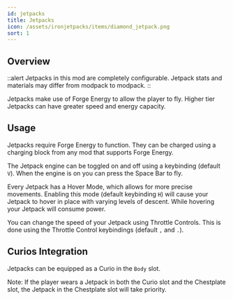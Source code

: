 ```yaml
---
id: jetpacks
title: Jetpacks
icon: /assets/ironjetpacks/items/diamond_jetpack.png
sort: 1
---
```


## Overview

::alert
Jetpacks in this mod are completely configurable. Jetpack stats and materials may differ from modpack to modpack.
::

Jetpacks make use of Forge Energy to allow the player to fly. Higher tier Jetpacks can have greater speed and energy capacity.

## Usage

Jetpacks require Forge Energy to function. They can be charged using a charging block from any mod that supports Forge Energy.

The Jetpack engine can be toggled on and off using a keybinding (default `V`). When the engine is on you can press the Space Bar to fly.

Every Jetpack has a Hover Mode, which allows for more precise movements. Enabling this mode (default keybinding `H`) will cause your Jetpack to hover in place with varying levels of descent. While hovering your Jetpack will consume power.

You can change the speed of your Jetpack using Throttle Controls. This is done using the Throttle Control keybindings (default `,` and `.`).

## Curios Integration

Jetpacks can be equipped as a Curio in the `Body` slot.

Note: If the player wears a Jetpack in both the Curio slot and the Chestplate slot, the Jetpack in the Chestplate slot will take priority.
